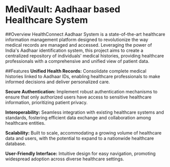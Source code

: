 # MediVault: Aadhaar based Healthcare System

##Overview
HealthConnect Aadhaar System is a state-of-the-art healthcare information management platform designed to revolutionize the way medical records are managed and accessed. Leveraging the power of India's Aadhaar identification system, this project aims to create a centralized repository of individuals' medical histories, providing healthcare professionals with a comprehensive and unified view of patient data.

##Features
**Unified Health Records:** Consolidate complete medical histories linked to Aadhaar IDs, enabling healthcare professionals to make informed decisions and deliver personalized care.

**Secure Authentication:** Implement robust authentication mechanisms to ensure that only authorized users have access to sensitive healthcare information, prioritizing patient privacy.

**Interoperability:** Seamless integration with existing healthcare systems and standards, fostering efficient data exchange and collaboration among healthcare entities.

**Scalability:** Built to scale, accommodating a growing volume of healthcare data and users, with the potential to expand to a nationwide healthcare database.

**User-Friendly Interface:** Intuitive design for easy navigation, promoting widespread adoption across diverse healthcare settings.


